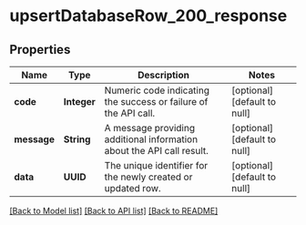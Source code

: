 # upsertDatabaseRow_200_response
## Properties

| Name | Type | Description | Notes |
|------------ | ------------- | ------------- | -------------|
| **code** | **Integer** | Numeric code indicating the success or failure of the API call. | [optional] [default to null] |
| **message** | **String** | A message providing additional information about the API call result. | [optional] [default to null] |
| **data** | **UUID** | The unique identifier for the newly created or updated row. | [optional] [default to null] |

[[Back to Model list]](../README.md#documentation-for-models) [[Back to API list]](../README.md#documentation-for-api-endpoints) [[Back to README]](../README.md)

